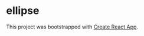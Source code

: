# ellipse


This project was bootstrapped with [Create React App](https://github.com/facebookincubator/create-react-app).